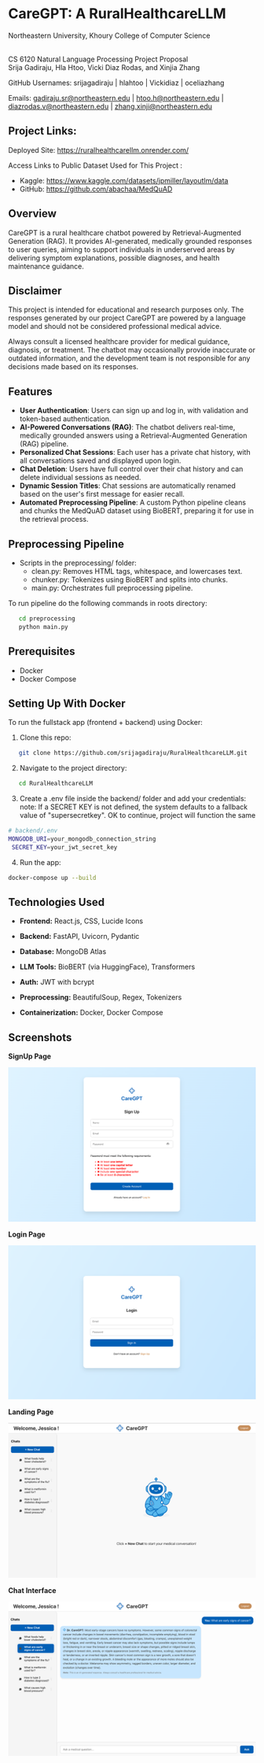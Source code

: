 # CareGPT: A RuralHealthcareLLM

Northeastern University, Khoury College of Computer Science<br><br>

CS 6120 Natural Language Processing Project Proposal<br>
Srija Gadiraju, Hla Htoo, Vicki Diaz Rodas, and Xinjia Zhang<br>

GitHub Usernames: srijagadiraju | hlahtoo | Vickidiaz | oceliazhang<br>

Emails: gadiraju.sr@northeastern.edu | htoo.h@northeastern.edu | diazrodas.v@northeastern.edu | zhang.xinji@northeastern.edu<br>

## Project Links:

Deployed Site: https://ruralhealthcarellm.onrender.com/

Access Links to Public Dataset Used for This Project :

- Kaggle: https://www.kaggle.com/datasets/jpmiller/layoutlm/data
- GitHub: https://github.com/abachaa/MedQuAD

## Overview

CareGPT is a rural healthcare chatbot powered by Retrieval-Augmented Generation (RAG). It provides AI-generated, medically grounded responses to user queries, aiming to support individuals in underserved areas by delivering symptom explanations, possible diagnoses, and health maintenance guidance.

## Disclaimer

This project is intended for educational and research purposes only. The responses generated by our project CareGPT are powered by a language model and should not be considered professional medical advice.

Always consult a licensed healthcare provider for medical guidance, diagnosis, or treatment. The chatbot may occasionally provide inaccurate or outdated information, and the development team is not responsible for any decisions made based on its responses.

## Features

- **User Authentication**: Users can sign up and log in, with validation and token-based authentication.
- **AI-Powered Conversations (RAG)**: The chatbot delivers real-time, medically grounded answers using a Retrieval-Augmented Generation (RAG) pipeline.
- **Personalized Chat Sessions**: Each user has a private chat history, with all conversations saved and displayed upon login.
- **Chat Deletion**: Users have full control over their chat history and can delete individual sessions as needed.
- **Dynamic Session Titles**: Chat sessions are automatically renamed based on the user's first message for easier recall.
- **Automated Preprocessing Pipeline**: A custom Python pipeline cleans and chunks the MedQuAD dataset using BioBERT, preparing it for use in the retrieval process.

## Preprocessing Pipeline

- Scripts in the preprocessing/ folder:
  - clean.py: Removes HTML tags, whitespace, and lowercases text.
  - chunker.py: Tokenizes using BioBERT and splits into chunks.
  - main.py: Orchestrates full preprocessing pipeline.

To run pipeline do the following commands in roots directory:

```bash
   cd preprocessing
   python main.py
```

## Prerequisites

- Docker
- Docker Compose

## Setting Up With Docker

To run the fullstack app (frontend + backend) using Docker:

1. Clone this repo:

```bash
   git clone https://github.com/srijagadiraju/RuralHealthcareLLM.git
```

2. Navigate to the project directory:

```bash
   cd RuralHealthcareLLM
```

3. Create a .env file inside the backend/ folder and add your credentials:
   <br>note: If a SECRET KEY is not defined, the system defaults to a fallback value of "supersecretkey". OK to continue, project will function the same<br>

```bash
# backend/.env
MONGODB_URI=your_mongodb_connection_string
 SECRET_KEY=your_jwt_secret_key
```

4. Run the app:

```bash
docker-compose up --build
```

## Technologies Used

- **Frontend:** React.js, CSS, Lucide Icons

- **Backend:** FastAPI, Uvicorn, Pydantic

- **Database:** MongoDB Atlas

- **LLM Tools:** BioBERT (via HuggingFace), Transformers

- **Auth:** JWT with bcrypt

- **Preprocessing:** BeautifulSoup, Regex, Tokenizers
- **Containerization:** Docker, Docker Compose

## Screenshots

**SignUp Page**

![Signup](screenshots/signup.png)

**Login Page**

![Login](screenshots/login.png)

**Landing Page**

![Landing](screenshots/landingPage.png)

**Chat Interface**

![Chat](screenshots/chatPage.png)

